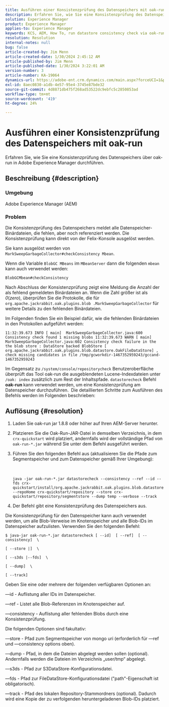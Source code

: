 ```yaml
---
title: Ausführen einer Konsistenzprüfung des Datenspeichers mit oak-run
description: Erfahren Sie, wie Sie eine Konsistenzprüfung des Datenspeichers über oak-run in Adobe Experience Manager durchführen.
solution: Experience Manager
product: Experience Manager
applies-to: Experience Manager
keywords: KCS, AEM, How To, run datastore consistency check via oak-run, Adobe Experience Manager
resolution: Resolution
internal-notes: null
bug: false
article-created-by: Jim Menn
article-created-date: 1/30/2024 2:45:12 AM
article-published-by: Jim Menn
article-published-date: 1/30/2024 3:22:01 AM
version-number: 3
article-number: KA-19064
dynamics-url: https://adobe-ent.crm.dynamics.com/main.aspx?forceUCI=1&pagetype=entityrecord&etn=knowledgearticle&id=2c0b9c95-19bf-ee11-9079-6045bd006268
exl-id: 8aec0830-a1db-4e57-95e4-3745e87bde32
source-git-commit: 4d8871db475f268ad53522dc9ebfc5c2850853ad
workflow-type: tm+mt
source-wordcount: '419'
ht-degree: 24%

---
```


# Ausführen einer Konsistenzprüfung des Datenspeichers mit oak-run


Erfahren Sie, wie Sie eine Konsistenzprüfung des Datenspeichers über oak-run in Adobe Experience Manager durchführen.

## Beschreibung {#description}


### Umgebung

Adobe Experience Manager (AEM)

### Problem

Die Konsistenzprüfung des Datenspeichers meldet alle Datenspeicher-Binärdateien, die fehlen, aber noch referenziert werden. Die Konsistenzprüfung kann direkt von der Felix-Konsole ausgelöst werden.

Sie kann ausgelöst werden von `MarkSweepGarbageCollector#checkConsistency Mbean`.

Wenn die Variable `BlobGC MBeans` im `MBeanServer` dann die folgenden `mbean` kann auch verwendet werden:

`BlobGCMbean#checkConsistency`

Nach Abschluss der Konsistenzprüfung zeigt eine Meldung die Anzahl der als fehlend gemeldeten Binärdateien an. Wenn die Zahl größer ist als *0*(*zero*), überprüfen Sie die Protokolle, die für `org.apache.jackrabbit.oak.plugins.blob .MarkSweepGarbageCollector` für weitere Details zu den fehlenden Binärdateien.

Im Folgenden finden Sie ein Beispiel dafür, wie die fehlenden Binärdateien in den Protokollen aufgeführt werden:




```
11:32:39.673 INFO [ main]  MarkSweepGarbageCollector.java:600 Consistency check found 1 missing blobs 11:32:39.673 WARN [ main]  MarkSweepGarbageCollector.java:602 Consistency check failure in the the blob store : DataStore backed BlobStore [ org.apache.jackrabbit.oak.plugins.blob.datastore.OakFileDataStore] , check missing candidates in file /tmp/gcworkdir-1467352959243/gccand-1467352959243
```




Im Gegensatz zu `/system/console/repositorycheck` Benutzeroberfläche überprüft das Tool oak-run die ausgeblendeten Lucene-Indexdateien unter `/oak: index` zusätzlich zum Rest der Inhaltspfade. `datastorecheck` Befehl <b>oak-run </b>kann verwendet werden, um eine Konsistenzprüfung am Datenspeicher durchzuführen.  Die detaillierten Schritte zum Ausführen des Befehls werden im Folgenden beschrieben:


## Auflösung {#resolution}


1. Laden Sie oak-run jar 1.8.8 oder höher auf Ihren AEM-Server herunter.
2. Platzieren Sie die Oak-Run-JAR-Datei in demselben Verzeichnis, in dem `crx-quickstart` wird platziert, andernfalls wird der vollständige Pfad von `oak-run-*.jar` während Sie unter dem Befehl ausgeführt werden.
3. Führen Sie den folgenden Befehl aus (aktualisieren Sie die Pfade zum Segmentspeicher und zum Datenspeicher gemäß Ihrer Umgebung):<br><br><br>

   ```
   java -jar oak-run-*.jar datastorecheck --consistency --ref --id --fds crx-quickstart/install/org.apache.jackrabbit.oak.plugins.blob.datastore.FileDataStore.config --repoHome crx-quickstart/repository --store crx-quickstart/repository/segmentstore --dump temp --verbose --track
   ```

4. Der Befehl gibt eine Konsistenzprüfung des Datenspeichers aus.




Die Konsistenzprüfung für den Datenspeicher kann auch verwendet werden, um alle Blob-Verweise im Knotenspeicher und alle Blob-IDs im Datenspeicher aufzulisten. Verwenden Sie den folgenden Befehl:

`$ java-jar oak-run-*.jar datastorecheck [ --id]  [ --ref]  [ --consistency]  \`

`[ --store |]  \`

`[ --s3ds |--fds]  \`

`[ --dump]  \`

`[ --track]`



Geben Sie eine oder mehrere der folgenden verfügbaren Optionen an:

—id - Auflistung aller IDs im Datenspeicher.

—ref - Listet alle Blob-Referenzen im Knotenspeicher auf.

—consistency - Auflistung aller fehlenden Blobs durch eine Konsistenzprüfung.



Die folgenden Optionen sind fakultativ:

—store - Pfad zum Segmentspeicher von mongo uri (erforderlich für —ref und —consistency options oben).

—dump - Pfad, in dem die Dateien abgelegt werden sollen (optional). Andernfalls werden die Dateien im Verzeichnis „user/tmp“ abgelegt.

—s3ds - Pfad zur S3DataStore-Konfigurationsdatei.

—fds - Pfad zur FileDataStore-Konfigurationsdatei (&quot;path&quot;-Eigenschaft ist obligatorisch).

—track - Pfad des lokalen Repository-Stammordners (optional). Dadurch wird eine Kopie der zu verfolgenden heruntergeladenen Blob-IDs platziert.
